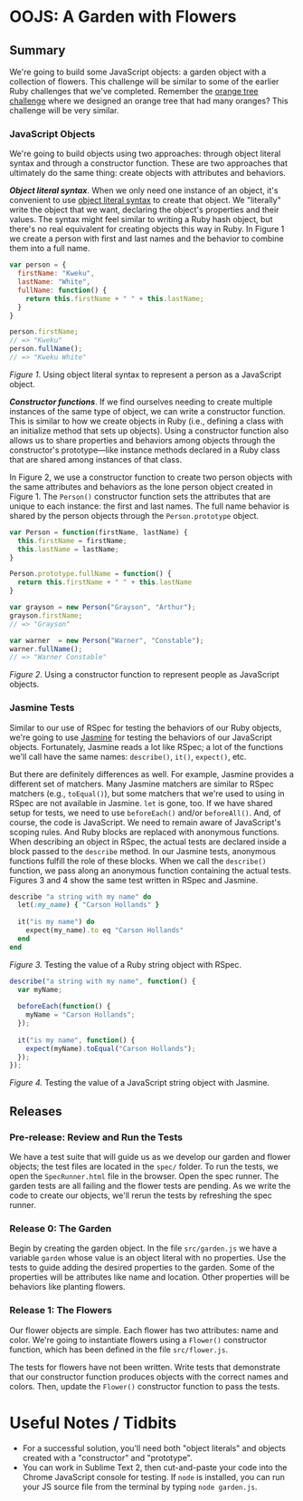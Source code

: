 # OOJS: A Garden with Flowers

## Summary
We're going to build some JavaScript objects:  a garden object with a collection of flowers.  This challenge will be similar to some of the earlier Ruby challenges that we've completed.  Remember the [orange tree challenge][] where we designed an orange tree that had many oranges?  This challenge will be very similar.


### JavaScript Objects
We're going to build objects using two approaches:  through object literal syntax and through a constructor function.  These are two approaches that ultimately do the same thing:  create objects with attributes and behaviors.

***Object literal syntax***.  When we only need one instance of an object, it's convenient to use [object literal syntax] to create that object.  We "literally" write the object that we want, declaring the object's properties and their values.  The syntax might feel similar to writing a Ruby hash object, but there's no real equivalent for creating objects this way in Ruby.  In Figure 1 we create a person with first and last names and the behavior to combine them into a full name.

```js
var person = {
  firstName: "Kweku",
  lastName: "White",
  fullName: function() {
    return this.firstName + " " + this.lastName;
  }
}

person.firstName;
// => "Kweku"
person.fullName();
// => "Kweku White"
```
*Figure 1*. Using object literal syntax to represent a person as a JavaScript object.


***Constructor functions***.  If we find ourselves needing to create multiple instances of the same type of object, we can write a constructor function.  This is similar to how we create objects in Ruby (i.e., defining a class with an initialize method that sets up objects).  Using a constructor function also allows us to share properties and behaviors among objects through the constructor's prototype—like instance methods declared in a Ruby class that are shared among instances of that class.  

In Figure 2, we use a constructor function to create two person objects with the same attributes and behaviors as the lone person object created in Figure 1.  The `Person()` constructor function sets the attributes that are unique to each instance:  the first and last names.  The full name behavior is shared by the person objects through the `Person.prototype` object.

```js
var Person = function(firstName, lastName) {
  this.firstName = firstName;
  this.lastName = lastName;
}

Person.prototype.fullName = function() {
  return this.firstName + " " + this.lastName
}

var grayson = new Person("Grayson", "Arthur");
grayson.firstName;
// => "Grayson"

var warner  = new Person("Warner", "Constable");
warner.fullName();
// => "Warner Constable"
```
*Figure 2*. Using a constructor function to represent people as JavaScript objects.


### Jasmine Tests
Similar to our use of RSpec for testing the behaviors of our Ruby objects, we're going to use [Jasmine][] for testing the behaviors of our JavaScript objects.  Fortunately, Jasmine reads a lot like RSpec; a lot of the functions we'll call have the same names: `describe()`, `it()`, `expect()`, etc.

But there are definitely differences as well.  For example, Jasmine provides a different set of matchers. Many Jasmine matchers are similar to RSpec matchers (e.g., `toEqual()`), but some matchers that we're used to using in RSpec are not available in Jasmine.  `let` is gone, too.  If we have shared setup for tests, we need to use `beforeEach()` and/or `beforeAll()`.  And, of course, the code is JavaScript.  We need to remain aware of JavaScript's scoping rules.  And Ruby blocks are replaced with anonymous functions.  When describing an object in RSpec, the actual tests are declared inside a block passed to the `describe` method.  In our Jasmine tests, anonymous functions fulfill the role of these blocks.  When we call the `describe()` function, we pass along an anonymous function containing the actual tests.  Figures 3 and 4 show the same test written in RSpec and Jasmine.

```ruby
describe "a string with my name" do
  let(:my_name) { "Carson Hollands" }
  
  it("is my name") do
  	expect(my_name).to eq "Carson Hollands"
  end
end
```
*Figure 3.* Testing the value of a Ruby string object with RSpec.

```js
describe("a string with my name", function() {
  var myName;
  
  beforeEach(function() {
    myName = "Carson Hollands";  
  });
  
  it("is my name", function() {
    expect(myName).toEqual("Carson Hollands");
  });
});
```
*Figure 4.* Testing the value of a JavaScript string object with Jasmine.


## Releases
### Pre-release:  Review and Run the Tests
We have a test suite that will guide us as we develop our garden and flower objects; the test files are located in the `spec/` folder.  To run the tests, we open the `SpecRunner.html` file in the browser.  Open the spec runner.  The garden tests are all failing and the flower tests are pending.  As we write the code to create our objects, we'll rerun the tests by refreshing the spec runner.


### Release 0: The Garden
Begin by creating the garden object.  In the file `src/garden.js` we have a variable `garden` whose value is an object literal with no properties.  Use the tests to guide adding the desired properties to the garden.  Some of the properties will be attributes like name and location.  Other properties will be behaviors like planting flowers.


### Release 1: The Flowers
Our flower objects are simple.  Each flower has two attributes:  name and color.  We're going to instantiate flowers using a `Flower()` constructor function, which has been defined in the file `src/flower.js`.

The tests for flowers have not been written.  Write tests that demonstrate that our constructor function produces objects with the correct names and colors.  Then, update the `Flower()` constructor function to pass the tests.




# Useful Notes / Tidbits

- For a successful solution, you'll need both "object literals" and objects created with a "constructor" and "prototype".
- You can work in Sublime Text 2, then cut-and-paste your code into the Chrome JavaScript console for testing. If `node` is installed, you can run your JS source file from the terminal by typing `node garden.js`.

[jasmine]: http://jasmine.github.io/2.4/introduction.html
[object literal syntax]: http://www.dyn-web.com/tutorials/object-literal/
[orange tree challenge]: ../../../../orange-tree-1-just-oranges-challenge

